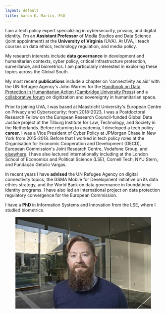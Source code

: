 ```yaml
---
layout: default
title: Aaron K. Martin, PhD
---
```

I am a tech policy expert specializing in cybersecurity, privacy, and digital identity. I'm an **Assistant Professor** of Media Studies and Data Science (joint appointment) at the **University of Virginia** (UVA). At UVA, I teach courses on data ethics, technology regulation, and media policy.

My research interests include **data governance** in development and humanitarian contexts, cyber policy, critical infrastructure protection, surveillance, and biometrics. I am particularly interested in exploring these topics across the Global South.

My most recent **publications** include a chapter on 'connectivity as aid' with the UN Refugee Agency's John Warnes for the [Handbook on Data Protection in Humanitarian Action (Cambridge University Press)](https://www.cambridge.org/core/books/handbook-on-data-protection-in-humanitarian-action/025CE3DFD1FAD908DD1412C20E49F955) and a [collaborative forum](https://doi.org/10.1080/14650045.2022.2047468) on digitization and sovereignty in humanitarian space.

Prior to joining UVA, I was based at Maastricht University's European Centre on Privacy and Cybersecurity; from 2018-2023, I was a Postdoctoral Research Fellow on the European Research Council-funded Global Data Justice project at the Tilburg Institute for Law, Technology, and Society in the Netherlands. Before returning to academia, I developed a tech policy **career**. I was a Vice President of Cyber Policy at JPMorgan Chase in New York from 2015-2018. Before that I worked in tech policy roles at the Organisation for Economic Cooperation and Development (OECD), European Commission's Joint Research Centre, Vodafone Group, and [elsewhere](http://sixfouronea.net/professional-history/). I have also lectured internationally including at the London School of Economics and Political Science (LSE), Cornell Tech, NYU Stern, and Fundação Getulio Vargas.

In recent years I have **advised** the UN Refugee Agency on digital connectivity topics, the GSMA Mobile for Development initiative on its data ethics strategy, and the World Bank on data governance in foundational identity programs. I have also led an international project on data protection regulatory convergence for the European Commission. 

I have a **PhD** in Information Systems and Innovation from the LSE, where I studied biometrics.

<p align="center">
  <img src="images/aaron_martin.jpg">
</p>
